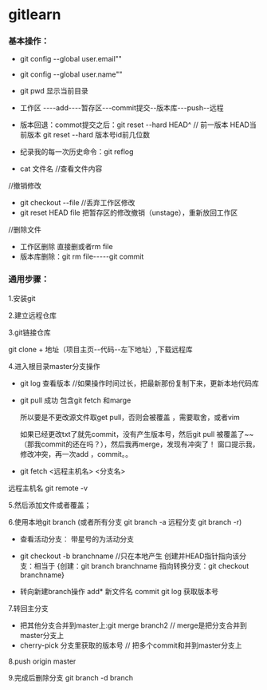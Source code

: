 # gitlearn

### 基本操作：


- git config --global user.email""
- git config --global user.name""
- git pwd 显示当前目录
- 工作区 ----add----暂存区---commit提交--版本库---push--远程

- 版本回退：commot提交之后：git reset --hard HEAD^ // 前一版本   HEAD当前版本
		  git reset --hard 版本号id前几位数
		  
- 纪录我的每一次历史命令：git reflog

- cat 文件名 //查看文件内容


//撤销修改

- git checkout --file //丢弃工作区修改
- git reset HEAD file 把暂存区的修改撤销（unstage），重新放回工作区

//删除文件

- 工作区删除 直接删或者rm file
- 版本库删除：git rm file-----git commit



### 通用步骤：

1.安装git

2.建立远程仓库
	
3.git链接仓库

git clone + 地址（项目主页--代码--左下地址）,下载远程库
  
4.进入根目录master分支操作
 
- git log 查看版本
    //如果操作时间过长，把最新那份复制下来，更新本地代码库
- git pull  成功 包含git fetch 和marge
    
    所以要是不更改源文件取get pull，否则会被覆盖 ，需要取舍，或者vim
    
    如果已经更改txt了就先commit，没有产生版本号，然后git pull 被覆盖了~~（那我commit的还在吗？），然后我再merge，发现有冲突了！
    窗口提示我，修改冲突，再一次add ，commit。。
    
-    git fetch <远程主机名> <分支名>
    
远程主机名 git remote -v

 5.然后添加文件或者覆盖；
 
 6.使用本地git branch (或者所有分支 git branch -a  远程分支 git branch -r)
 
- 查看活动分支： 带星号的为活动分支
- git checkout -b branchname  //只在本地产生
    创建并HEAD指针指向该分支：相当于
    {创建：git branch branchname
    指向转换分支：git checkout branchname}  
    
- 转向新建branch操作
    add* 新文件名
    commit
    git log 获取版本号
 
 7.转回主分支

-  把其他分支合并到master上:git merge branch2 // merge是把分支合并到master分支上
-  cherry-pick 分支里获取的版本号 // 把多个commit和并到master分支上
 
 8.push origin master
 
 9.完成后删除分支
    git branch -d branch
	 
